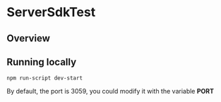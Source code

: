 # ServerSdkTest

## Overview


## Running locally

```
npm run-script dev-start
```

By default, the port is 3059, you could modify it with the variable **PORT**

